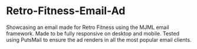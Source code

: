 # Retro-Fitness-Email-Ad
Showcasing an email made for Retro Fitness using the MJML email framework. Made to be fully responsive on desktop and mobile. Tested using PutsMail to ensure the ad renders in all the most popular email clients.

